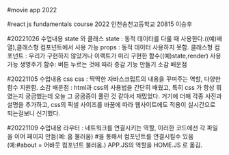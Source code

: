 #movie app 2022

#react js fundamentals course 2022 인천송천고등학교 20815 이승후

#20221026
수업내용  state 와 클래스
state : 동적 데이터를 다룰 때 사용한다.((예)배열),클래스형 컴포넌트에서 사용 가능
props : 동적 데이터 사용하지 못함.
클래스형 컴포넌트 : 우리가 구현하지 않았거나 이랙트가 미리 구현한 함수((예)state,render) 사용가능
생명주기 함수:
버튼 누르는 것에 따라 증감 기능 만들기
소감
배운점

#20221105
수업내용 css
css : 딱딱한 자바스크립트의 내용을 꾸며주는 역할, 다양한 함수 지원함.
소감
배운점 : html과 css의 사용법을 간단히 배웠고, 특히 css 가 항상 뭐였는지 궁금했는데 오늘 그 궁굼증이 풀린 것 같아서 재밌었다.
거기에 더해 각종 사진과 설명을 추가하고, css의 픽셀 사이즈를 바꿈에 따라 웹사이트에도 적용이 실시간으로 되는걸보니 신기했다.

#20221109
수업내용
라우터 : 네트워크를 연결시키는 역할, 이러한 코드에선 각 파일을 이어 페이지 만듬(예: 홈 불러옴)
#을 통해서 컴포넌트를 연결시킬수 있음 (예:#about = 어바웃 컴포넌트 불러옴.)
APP.JS의 역할을 HOME.JS 로 옮김.

